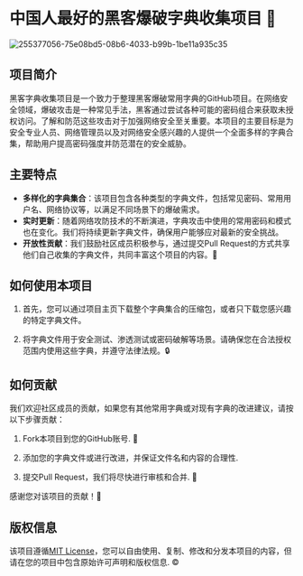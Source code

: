 # 中国人最好的黑客爆破字典收集项目 📕

![255377056-75e08bd5-08b6-4033-b99b-1be11a935c35](https://github.com/dahezhiquan/HackerDictionary/assets/76278560/da22ed4c-079a-4c77-95e2-1c6e689414d7)


## 项目简介

黑客字典收集项目是一个致力于整理黑客爆破常用字典的GitHub项目。在网络安全领域，爆破攻击是一种常见手法，黑客通过尝试各种可能的密码组合来获取未授权访问。了解和防范这些攻击对于加强网络安全至关重要。本项目的主要目标是为安全专业人员、网络管理员以及对网络安全感兴趣的人提供一个全面多样的字典合集，帮助用户提高密码强度并防范潜在的安全威胁。

## 主要特点

- **多样化的字典集合**：该项目包含各种类型的字典文件，包括常见密码、常用用户名、网络协议等，以满足不同场景下的爆破需求。
- **实时更新**：随着网络攻防技术的不断演进，字典攻击中使用的常用密码和模式也在变化。我们将持续更新字典文件，确保用户能够应对最新的安全挑战。
- **开放性贡献**：我们鼓励社区成员积极参与，通过提交Pull Request的方式共享他们自己收集的字典文件，共同丰富这个项目的内容。🚀

## 如何使用本项目

1. 首先，您可以通过项目主页下载整个字典集合的压缩包，或者只下载您感兴趣的特定字典文件。

2. 将字典文件用于安全测试、渗透测试或密码破解等场景。请确保您在合法授权范围内使用这些字典，并遵守法律法规。🔒

## 如何贡献

我们欢迎社区成员的贡献，如果您有其他常用字典或对现有字典的改进建议，请按以下步骤贡献：

1. Fork本项目到您的GitHub账号. 🍴

2. 添加您的字典文件或进行改进，并保证文件名和内容的合理性.

3. 提交Pull Request，我们将尽快进行审核和合并. 🤝

感谢您对该项目的贡献！💪

## 版权信息

该项目遵循[MIT License](LICENSE)，您可以自由使用、复制、修改和分发本项目的内容，但请在您的项目中包含原始许可声明和版权信息. ©️
